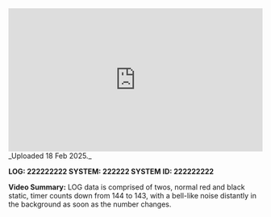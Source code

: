 
<iframe 
  src="https://drive.google.com/file/d/1DR-_7KH4H2BNOtBIijttzlNJsLJatA8R/preview"  
  style="width:100%; aspect-ratio:16/9; border:0;"
  allowfullscreen>
</iframe>
_Uploaded 18 Feb 2025._

**LOG: 222222222
SYSTEM: 222222
SYSTEM ID: 222222222**

**Video Summary:** LOG data is comprised of twos, normal red and black static, timer counts down from 144 to 143, with a bell-like noise distantly in the background as soon as the number changes.